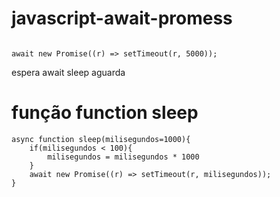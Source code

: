 # javascript-await-promess

```

await new Promise((r) => setTimeout(r, 5000));

```


espera
await
sleep
aguarda

# função function sleep 

``` 
async function sleep(milisegundos=1000){
    if(milisegundos < 100){
        milisegundos = milisegundos * 1000
    }
    await new Promise((r) => setTimeout(r, milisegundos));
}

```
